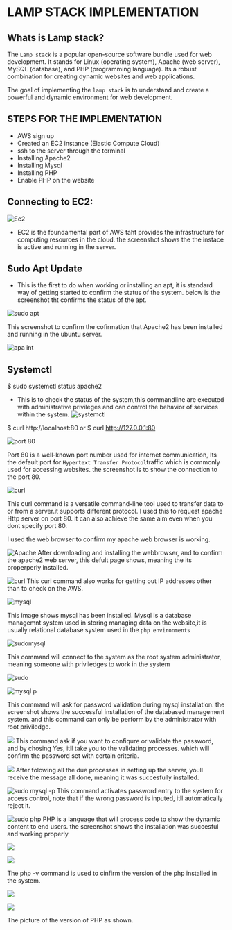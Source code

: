 
# LAMP STACK IMPLEMENTATION

## Whats is Lamp stack?
The `Lamp stack` is a popular open-source software bundle used for web development. It stands for Linux (operating system), Apache (web server), MySQL (database), and PHP (programming language). Its a robust combination for creating dynamic websites and web applications.



The goal of implementing the `lamp stack` is to understand and create a powerful and dynamic environment for web development.


## STEPS FOR THE IMPLEMENTATION 

- AWS sign up
- Created an EC2 instance (Elastic Compute Cloud)
- ssh to the server through the terminal
- Installing Apache2
- Installing Mysql
- Installing PHP
- Enable PHP on the website

## Connecting to EC2:
![Ec2](./images/lamp%20p.%201.png)

- EC2 is the foundamental part of AWS taht provides the infrastructure for computing resources in the cloud. the screenshot shows the the instace is active and running in the server.

## Sudo Apt Update
- This is the first to do when working or installing an apt, it is standard way of getting started to confirm the status of the system. below is the screenshot tht confirms the status of the apt.

![sudo apt](./images/sudo%20apt.upd.%202.png)


This screenshot to confirm the cofirmation that Apache2 has been installed and running in the ubuntu server.

![apa int](./images/inst.apache.%203.png)

## Systemctl
$ sudo systemctl status apache2

- This is to check the status of the system,this commandline are executed with administrative privileges and can control the behavior of services  within the system. 
 ![systemctl](./images/systemctl.%204.png)


$ curl http://localhost:80
or
$ curl http://127.0.0.1:80

 ![port 80](./images/port%2080.%205.png)
 
 Port 80 is a well-known port number used for internet communication, Its the default port for `Hypertext Transfer Protocol`traffic which is commonly used for accessing websites. the screenshot is to show the connection to the port 80.


 ![curl](./images/curl.%20http.6.png)

 
 This curl command is a versatile command-line tool used to transfer data to or from a server.it supports different protocol. I used this to request apache Http server on port 80. it can also achieve the same aim even when you dont specify port 80.

 I used the web browser to confirm my apache web browser is working.



 ![Apache](./images/apache2.%207.png)
After downloading and installing the webbrowser, and to confirm the apache2 web server, this defult page shows, meaning the its properperly installed.

 ![curl](./images/curl.%208.png)
This curl command also works for getting out IP addresses other than to check on the AWS.




![mysql](./images/inst.mysql.%209.png)

This image shows mysql has been installed. Mysql is a database managemnt system used in storing managing data on the website,it is usually relational database system used in the `php environments`


![sudomysql](./images/inst%20mysql%209b.png)

This command will connect to the system as the root system administrator, meaning someone with priviledges to work in the system

![sudo](./images/sudo%20mysql%2010.png)


![mysql p](./images/mysql%20inst.%2011.png)

This command will ask for password validation during mysql installation. the screenshot shows the successful installation of the databased management system. and this command can only be perform by the administrator with root priviledge.


![](./images/mysql%20pas%20val.12.png)
This command ask if you want to confiqure or validate the password, and by chosing Yes, itll take you to the validating processes. which will confirm the password set with certain criteria.

![](./images/pass%20val.%2013.png)
After folowing all the due processes in setting up the server, youll receive the message all done, meaning it was succesfully installed.


![sudo mysql -p](./images/mysql%20-p%2014.png)
This command activates password entry to the system for access control, note that if the wrong password is inputed, itll automatically reject it.




![sudo php](./images/php%20apac%2015.png)
PHP is a language that will process code to show the dynamic content to end users. the screenshot shows the installation was succesful and working properly


![](./images/php%20apa%2015a.png)

![](./images/php%20-v%2016.png)

The php -v command is used to cinfirm the version of the php installed in the system.

![](./images/a2ensit%2017..png)

![](./images/php%20info.%2018.png) 

The picture of the version of PHP as shown.


